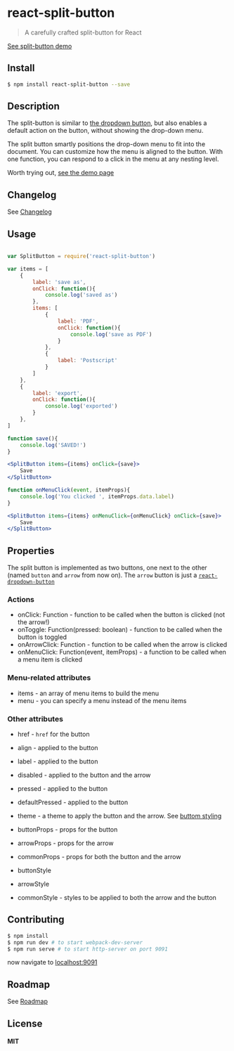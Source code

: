 react-split-button
==================

> A carefully crafted split-button for React

[See split-button demo](http://zippyui.github.io/react-split-button)

## Install

```sh
$ npm install react-split-button --save
```

## Description

The split-button is similar to [the dropdown button](http://zippyui.github.io/react-dropdown-button), but also enables a default action on the button, without showing the drop-down menu.

The split button smartly positions the drop-down menu to fit into the document. You can customize how the menu is aligned to the button. With one function, you can respond to a click in the menu at any nesting level.

Worth trying out, [see the demo page](http://zippyui.github.io/react-split-button)

## Changelog

See [Changelog](./CHANGELOG.md)


## Usage

```jsx

var SplitButton = require('react-split-button')

var items = [
	{
		label: 'save as',
		onClick: function(){
			console.log('saved as')
		},
		items: [
			{
				label: 'PDF',
				onClick: function(){
					console.log('save as PDF')
				}
			},
			{
				label: 'Postscript'
			}
		]
	},
	{
		label: 'export',
		onClick: function(){
			console.log('exported')
		}
	},
]

function save(){
	console.log('SAVED!')
}

<SplitButton items={items} onClick={save}>
	Save
</SplitButton>

function onMenuClick(event, itemProps){
	console.log('You clicked ', itemProps.data.label)
}

<SplitButton items={items} onMenuClick={onMenuClick} onClick={save}>
	Save
</SplitButton>
```

## Properties

The split button is implemented as two buttons, one next to the other (named `button` and `arrow` from now on). The `arrow` button is just a [`react-dropdown-button`](http://zippyui.github.io/react-dropdown-button)

### Actions

 * onClick: Function - function to be called when the button is clicked (not the arrow!)
 * onToggle: Function(pressed: boolean) - function to be called when the button is toggled
 * onArrowClick: Function - function to be called when the arrow is clicked
 * onMenuClick: Function(event, itemProps) - a function to be called when a menu item is clicked

### Menu-related attributes

 * items - an array of menu items to build the menu
 * menu  - you can specify a menu instead of the menu items

### Other attributes

 * href  - `href` for the button
 * align  - applied to the button
 * label  - applied to the button
 * disabled - applied to the button and the arrow
 * pressed  - applied to the button
 * defaultPressed - applied to the button

 * theme - a theme to apply the button and the arrow. See [buttom styling](https://github.com/zippyui/react-button#styling--advanced-usage)

 * buttonProps - props for the button
 * arrowProps  - props for the arrow
 * commonProps - props for both the button and the arrow

 * buttonStyle
 * arrowStyle
 * commonStyle - styles to be applied to both the arrow and the button


## Contributing

```sh
$ npm install
$ npm run dev # to start webpack-dev-server
$ npm run serve # to start http-server on port 9091
```

now navigate to [localhost:9091](http://localhost:9091)

## Roadmap

See [Roadmap](./ROADMAP.md)

## License

#### MIT